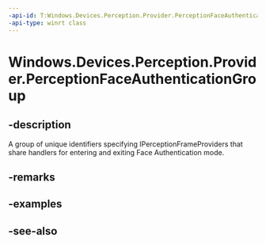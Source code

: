 ----api-id: T:Windows.Devices.Perception.Provider.PerceptionFaceAuthenticationGroup
-api-type: winrt class
---<!-- Class syntax.public class PerceptionFaceAuthenticationGroup : Windows.Devices.Perception.Provider.IPerceptionFaceAuthenticationGroup--># Windows.Devices.Perception.Provider.PerceptionFaceAuthenticationGroup## -descriptionA group of unique identifiers specifying IPerceptionFrameProviders that share handlers for entering and exiting Face Authentication mode.## -remarks## -examples## -see-also